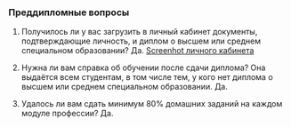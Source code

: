### Преддипломные вопросы

1. Получилось ли у вас загрузить в личный кабинет документы, подтверждающие личность, и диплом о высшем или среднем специальном образовании?
Да.
[Screenhot личного кабинета](https://ibb.co/25c8cX5)

2. Нужна ли вам справка об обучении после сдачи диплома? Она выдаётся всем студентам, в том числе тем, у кого нет диплома о высшем или среднем специальном образовании.
Да.

3. Удалось ли вам сдать минимум 80% домашних заданий на каждом модуле профессии?
Да.
